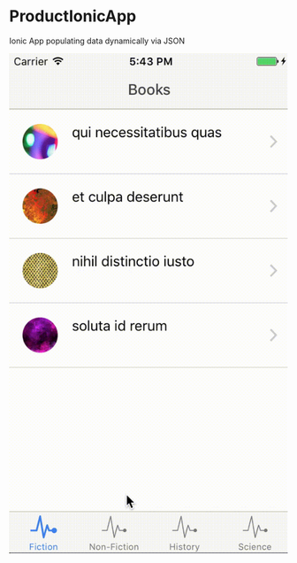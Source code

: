 # ProductIonicApp

Ionic App populating data dynamically via JSON

![Screenshot](ProductIonicApp.1.gif)
